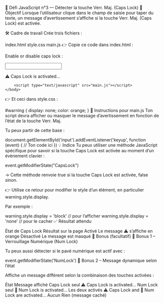 🎯 Défi JavaScript n°3 — Détecter la touche Verr. Maj. (Caps Lock)
🧩 Objectif
Lorsque l’utilisateur clique dans le champ de saisie pour taper du texte, un message d’avertissement s’affiche si la touche Verr. Maj. (Caps Lock) est activée.

🛠️ Cadre de travail
Crée trois fichiers :

index.html
style.css
main.js
👉 Copie ce code dans index.html :

<!DOCTYPE html>
<html lang="en">
	<head>
		<meta charset="utf-8" />
		<meta name="viewport" content="width=device-width, initial-scale=1.0" />
		<title>Check Caps Lock</title>
		<link rel="stylesheet" href="style.css" />
	</head>
	<body>
		<p>Enable or disable caps lock :</p>
		<input id="input" />
		<p id="warning">⚠️ Caps Lock is activated...</p>

		<script type="text/javascript" src="main.js"></script>
	</body>
</html>
👉 Et ceci dans style.css :

#warning {
	display: none;
	color: orange;
}
📄 Instructions pour main.js
Ton script devra afficher ou masquer le message d’avertissement en fonction de l’état de la touche Verr. Maj.

Tu peux partir de cette base :

document.getElementById('input').addEventListener('keyup', function (event) {
	// Ton code ici
})
💡 Indice
Tu peux utiliser une méthode JavaScript spécifique pour savoir si la touche Caps Lock est activée au moment d’un évènement clavier :

event.getModifierState("CapsLock")

→ Cette méthode renvoie true si la touche Caps Lock est activée, false sinon.

👉 Utilise ce retour pour modifier le style d’un élément, en particulier warning.style.display.

Par exemple :

warning.style.display = 'block' // pour l’afficher
warning.style.display = 'none' // pour le cacher
✅ Résultat attendu

État de Caps Lock	Résultat sur la page
Activé	Le message ⚠️ s’affiche en orange
Désactivé	Le message est masqué
🌟 Bonus (facultatif)
🧮 Bonus 1 – Verrouillage Numérique (Num Lock)

Tu peux aussi détecter si le pavé numérique est actif avec :

event.getModifierState('NumLock')
🧠 Bonus 2 – Message dynamique selon l’état

Affiche un message différent selon la combinaison des touches activées :

État	Message affiché
Caps Lock seul	⚠️ Caps Lock is activated...
Num Lock seul	🔢 Num Lock is activated...
Les deux activés	⚠️ Caps Lock and 🔢 Num Lock are activated...
Aucun	Rien (message caché)